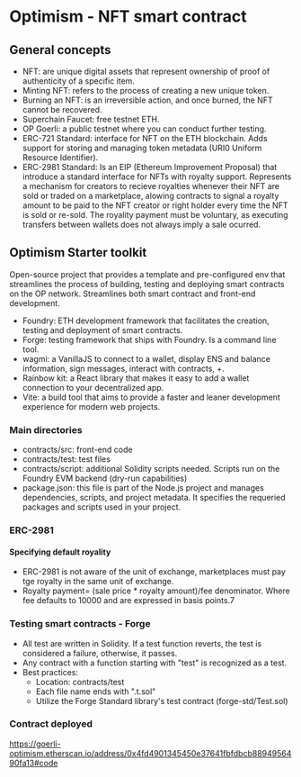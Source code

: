 # Optimism - NFT smart contract

## General concepts

* NFT: are unique digital assets that represent ownership of proof of authenticity of a specific item.
* Minting NFT: refers to the process of creating a new unique token.
* Burning an NFT: is an irreversible action, and once burned, the NFT cannot be recovered.
* Superchain Faucet: free testnet ETH.
* OP Goerli: a public testnet where you can conduct further testing.
* ERC-721 Standard: interface for NFT on the ETH blockchain. Adds support for storing and managing token metadata (URI0 Uniform Resource Identifier).
* ERC-2981 Standard: Is an EIP (Ethereum Improvement Proposal) that introduce a standard interface for NFTs with royalty support. Represents a mechanism for creators to recieve royalties whenever their NFT are sold or traded on a marketplace, alowing contracts to signal a royalty amount to be paid to the NFT creator or right holder every time the NFT is sold or re-sold. The royality payment must be voluntary, as executing transfers between wallets does not always imply a sale ocurred.

## Optimism Starter toolkit

Open-source project that provides a template and pre-configured env that streamlines the process of building, testing and deploying smart contracts on the OP network. Streamlines both smart contract and front-end development.

* Foundry: ETH development framework that facilitates the creation, testing and deployment of smart contracts.
* Forge: testing framework that ships with Foundry. Is a command line tool.
* wagmi: a VanillaJS to connect to a wallet, display ENS and balance information, sign messages, interact with contracts, +.
* Rainbow kit: a React library that makes it easy to add a wallet connection to your decentralized app.
* Vite: a build tool that aims to provide a faster and leaner development experience for modern web projects.

### Main directories

* contracts/src: front-end code
* contracts/test: test files
* contracts/script: additional Solidity scripts needed. Scripts run on the Foundry EVM backend (dry-run capabilities)
* package.json: this file is part of the Node.js project and manages dependencies, scripts, and project metadata. It specifies the requeried packages and scripts used in your project.

### ERC-2981

#### Specifying default royality

* ERC-2981 is not aware of the unit of exchange, marketplaces must pay tge royalty in the same unit of exchange.
* Royalty payment= (sale price * royalty amount)/fee denominator. Where fee defaults to 10000 and are expressed in basis points.7

### Testing smart contracts - Forge

* All test are written in Solidity. If a test function reverts, the test is considered a failure, otherwise, it passes.
* Any contract with a function starting with "test" is recognized as a test.
* Best practices:
  * Location: contracts/test
  * Each file name ends with ".t.sol"
  * Utilize the Forge Standard library's test contract (forge-std/Test.sol)

### Contract deployed

https://goerli-optimism.etherscan.io/address/0x4fd4901345450e37641fbfdbcb8894956490fa13#code

